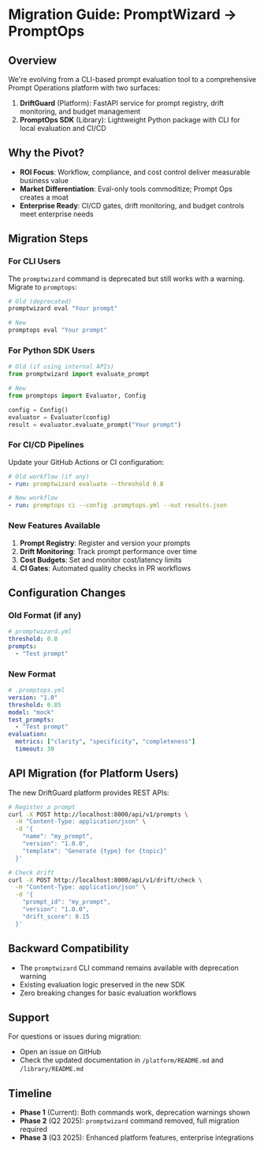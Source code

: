 # Migration Guide: PromptWizard → PromptOps

## Overview

We're evolving from a CLI-based prompt evaluation tool to a comprehensive Prompt Operations platform with two surfaces:

1. **DriftGuard** (Platform): FastAPI service for prompt registry, drift monitoring, and budget management
2. **PromptOps SDK** (Library): Lightweight Python package with CLI for local evaluation and CI/CD

## Why the Pivot?

- **ROI Focus**: Workflow, compliance, and cost control deliver measurable business value
- **Market Differentiation**: Eval-only tools commoditize; Prompt Ops creates a moat
- **Enterprise Ready**: CI/CD gates, drift monitoring, and budget controls meet enterprise needs

## Migration Steps

### For CLI Users

The `promptwizard` command is deprecated but still works with a warning. Migrate to `promptops`:

```bash
# Old (deprecated)
promptwizard eval "Your prompt"

# New
promptops eval "Your prompt"
```

### For Python SDK Users

```python
# Old (if using internal APIs)
from promptwizard import evaluate_prompt

# New
from promptops import Evaluator, Config

config = Config()
evaluator = Evaluator(config)
result = evaluator.evaluate_prompt("Your prompt")
```

### For CI/CD Pipelines

Update your GitHub Actions or CI configuration:

```yaml
# Old workflow (if any)
- run: promptwizard evaluate --threshold 0.8

# New workflow
- run: promptops ci --config .promptops.yml --out results.json
```

### New Features Available

1. **Prompt Registry**: Register and version your prompts
2. **Drift Monitoring**: Track prompt performance over time
3. **Cost Budgets**: Set and monitor cost/latency limits
4. **CI Gates**: Automated quality checks in PR workflows

## Configuration Changes

### Old Format (if any)

```yaml
# promptwizard.yml
threshold: 0.8
prompts:
  - "Test prompt"
```

### New Format

```yaml
# .promptops.yml
version: "1.0"
threshold: 0.85
model: "mock"
test_prompts:
  - "Test prompt"
evaluation:
  metrics: ["clarity", "specificity", "completeness"]
  timeout: 30
```

## API Migration (for Platform Users)

The new DriftGuard platform provides REST APIs:

```bash
# Register a prompt
curl -X POST http://localhost:8000/api/v1/prompts \
  -H "Content-Type: application/json" \
  -d '{
    "name": "my_prompt",
    "version": "1.0.0",
    "template": "Generate {type} for {topic}"
  }'

# Check drift
curl -X POST http://localhost:8000/api/v1/drift/check \
  -H "Content-Type: application/json" \
  -d '{
    "prompt_id": "my_prompt",
    "version": "1.0.0",
    "drift_score": 0.15
  }'
```

## Backward Compatibility

- The `promptwizard` CLI command remains available with deprecation warning
- Existing evaluation logic preserved in the new SDK
- Zero breaking changes for basic evaluation workflows

## Support

For questions or issues during migration:

- Open an issue on GitHub
- Check the updated documentation in `/platform/README.md` and `/library/README.md`

## Timeline

- **Phase 1** (Current): Both commands work, deprecation warnings shown
- **Phase 2** (Q2 2025): `promptwizard` command removed, full migration required
- **Phase 3** (Q3 2025): Enhanced platform features, enterprise integrations
